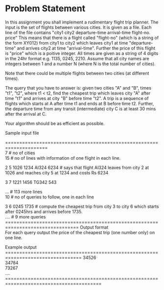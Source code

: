 # Problem Statement
In this assignment you shall implement a rudimentary flight trip planner. The input is the set of flights between various cities. It is given as a file. Each line of the file contains "city1 city2 departure-time arrival-time flight-no. price" This means that there is a flight called "flight-no" (which is a string of the form XY012) from city1 to city2 which leaves city1 at time "departure-time" and arrives city2 at time "arrival-time". Further the price of this flight is "price" which is a poitive integer. All times are given as a string of 4 digits in the 24hr format e.g. 1135, 0245, 2210. Assume that all city names are integers between 1 and a number N (where N is the total number of cities).

Note that there could be multiple flights between two cities (at different times).


The query that you have to answer is: given two cities "A" and "B", times "t1", "t2", where t1 < t2, find the cheapest trip which leaves city "A" after time "t1" and arrives at city "B" before time "t2". A trip is a sequence of flights which starts at A after time t1 and ends at B before time t2.  Further, the departure time from any transit (intermediate) city C is at least 30 mins after the arrival at C.


Your algorithm should be as efficient as possible.


Sample input file

=====================================================================  
7 # no of cities  
15 # no of lines with information of one flight in each line.

2 5 1026 1234 AI324 6234 # says that flight AI324 leaves from city 2 at 1026 and reaches city 5 at 1234 and costs Rs 6234

3 7 1221 1456 TG342 543

... # 113 more lines  
10 # no of queries to follow, one in each line  

3 6 0245 1735 # compute the cheapest trip from city 3 to city 6 which starts after 0245hrs and arrives before 1735.   
.... # 9 more queries  
\================================================================================
Output format  
For each query output the price of the cheapest trip (one number only) on one line. 

Example output  
\=================================================================================
34526  
34784   
73267  
....  
\========================================================================================
